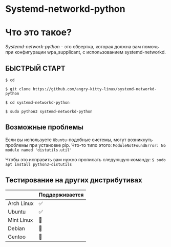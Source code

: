 Systemd-networkd-python
=======================

# Что это такое?

*Systemd-network-python* - это обвертка, которая должна вам помочь при конфигурации wpa_supplicant, с использованием systemd-networkd.

 БЫСТРЫЙ СТАРТ
 ------------------

`$ cd`

`$ git clone https://github.com/angry-kitty-linux/systemd-networkd-python`

`$ cd systemd-networkd-python`

`$ sudo python3 systemd-networkd-python`


Возможные проблемы
---------------------

Если вы используете `Ubuntu`-подобные системы, могут возникнуть проблемы при установке pip.
Что-то типо этого:
`ModuleNotFoundError: No module named 'distutils.util'`

Чтобы это исправить вам нужно прописать следующую команду:
`$ sudo apt install python3-distutils`


Тестирование на других дистрибутивах
--------------------

|                            | Поддерживается |
|----------------------------|----------------|
| Arch Linux                 |       ✅       |
| Ubuntu                     |       ✅       |
| Mint Linux                 |       🤔       |
| Debian                     |       🤔       |
| Gentoo                     |       🤔       |

